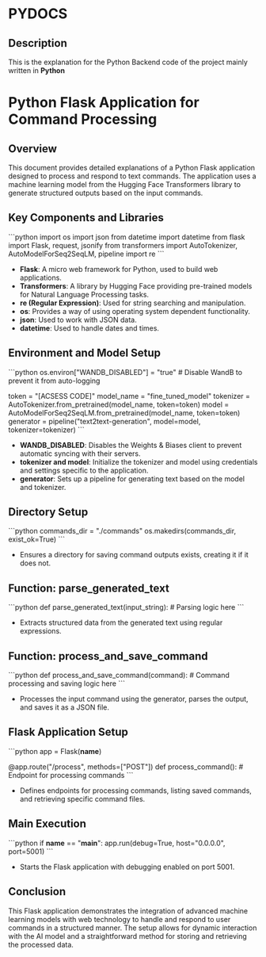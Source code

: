 # PYDOCS

## Description

This is the explanation for the Python Backend code of the project mainly written in **Python**

# Python Flask Application for Command Processing

## Overview

This document provides detailed explanations of a Python Flask application designed to process and respond to text commands. The application uses a machine learning model from the Hugging Face Transformers library to generate structured outputs based on the input commands.

## Key Components and Libraries

\```python
import os
import json
from datetime import datetime
from flask import Flask, request, jsonify
from transformers import AutoTokenizer, AutoModelForSeq2SeqLM, pipeline
import re
\```

- **Flask**: A micro web framework for Python, used to build web applications.
- **Transformers**: A library by Hugging Face providing pre-trained models for Natural Language Processing tasks.
- **re (Regular Expression)**: Used for string searching and manipulation.
- **os**: Provides a way of using operating system dependent functionality.
- **json**: Used to work with JSON data.
- **datetime**: Used to handle dates and times.

## Environment and Model Setup

\```python
os.environ["WANDB_DISABLED"] = "true"  # Disable WandB to prevent it from auto-logging

token = "[ACSESS CODE]"
model_name = "fine_tuned_model"
tokenizer = AutoTokenizer.from_pretrained(model_name, token=token)
model = AutoModelForSeq2SeqLM.from_pretrained(model_name, token=token)
generator = pipeline("text2text-generation", model=model, tokenizer=tokenizer)
\```

- **WANDB_DISABLED**: Disables the Weights & Biases client to prevent automatic syncing with their servers.
- **tokenizer and model**: Initialize the tokenizer and model using credentials and settings specific to the application.
- **generator**: Sets up a pipeline for generating text based on the model and tokenizer.

## Directory Setup

\```python
commands_dir = "./commands"
os.makedirs(commands_dir, exist_ok=True)
\```

- Ensures a directory for saving command outputs exists, creating it if it does not.

## Function: parse_generated_text

\```python
def parse_generated_text(input_string):
    # Parsing logic here
\```

- Extracts structured data from the generated text using regular expressions.

## Function: process_and_save_command

\```python
def process_and_save_command(command):
    # Command processing and saving logic here
\```

- Processes the input command using the generator, parses the output, and saves it as a JSON file.

## Flask Application Setup

\```python
app = Flask(__name__)

@app.route("/process", methods=["POST"])
def process_command():
    # Endpoint for processing commands
\```

- Defines endpoints for processing commands, listing saved commands, and retrieving specific command files.

## Main Execution

\```python
if __name__ == "__main__":
    app.run(debug=True, host="0.0.0.0", port=5001)
\```

- Starts the Flask application with debugging enabled on port 5001.

## Conclusion

This Flask application demonstrates the integration of advanced machine learning models with web technology to handle and respond to user commands in a structured manner. The setup allows for dynamic interaction with the AI model and a straightforward method for storing and retrieving the processed data.
